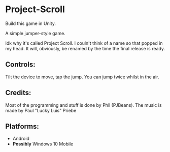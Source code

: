 # Project-Scroll
 Build this game in Unity.

A simple jumper-style game.

Idk why it's called Project Scroll. I couln't think of a name so that popped in my head. It will, obviously, be renamed by the time the final release is ready.
## Controls:

Tilt the device to move, tap the jump. You can jump twice whilst in the air.

## Credits:

Most of the programming and stuff is done by Phil (PJBeans). The music is made by Paul "Lucky Luis" Priebe

## Platforms:

- Android
- **Possibly** Windows 10 Mobile
